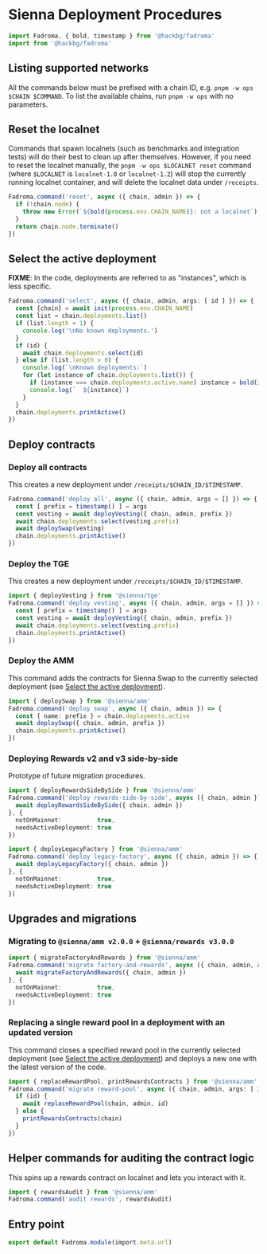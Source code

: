 # Sienna Deployment Procedures

```typescript
import Fadroma, { bold, timestamp } from '@hackbg/fadroma'
import from '@hackbg/fadroma'
```

## Listing supported networks

All the commands below must be prefixed with a chain ID, e.g. `pnpm -w ops $CHAIN $COMMAND`.
To list the available chains, run `pnpm -w ops` with no parameters.

## Reset the localnet

Commands that spawn localnets (such as benchmarks and integration tests)
will do their best to clean up after themselves. However, if you need to
reset the localnet manually, the `pnpm -w ops $LOCALNET reset` command
(where `$LOCALNET` is `localnet-1.0` or `localnet-1.2`) will stop the
currently running localnet container, and will delete the localnet data under `/receipts`.

```typescript
Fadroma.command('reset', async ({ chain, admin }) => {
  if (!chain.node) {
    throw new Error(`${bold(process.env.CHAIN_NAME)}: not a localnet`)
  }
  return chain.node.terminate()
})
```

## Select the active deployment

**FIXME**: In the code, deployments are referred to as "instances", which is less specific.

```typescript
Fadroma.command('select', async ({ chain, admin, args: [ id ] }) => {
  const {chain} = await init(process.env.CHAIN_NAME)
  const list = chain.deployments.list()
  if (list.length < 1) {
    console.log('\nNo known deployments.')
  }
  if (id) {
    await chain.deployments.select(id)
  } else if (list.length > 0) {
    console.log(`\nKnown deployments:`)
    for (let instance of chain.deployments.list()) {
      if (instance === chain.deployments.active.name) instance = bold(instance)
      console.log(`  ${instance}`)
    }
  }
  chain.deployments.printActive()
})
```

## Deploy contracts

### Deploy all contracts

This creates a new deployment under `/receipts/$CHAIN_ID/$TIMESTAMP`.

```typescript
Fadroma.command('deploy all', async ({ chain, admin, args = [] }) => {
  const [ prefix = timestamp() ] = args
  const vesting = await deployVesting({ chain, admin, prefix })
  await chain.deployments.select(vesting.prefix)
  await deploySwap(vesting)
  chain.deployments.printActive()
})
```

### Deploy the TGE

This creates a new deployment under `/receipts/$CHAIN_ID/$TIMESTAMP`.

```typescript
import { deployVesting } from '@sienna/tge'
Fadroma.command('deploy vesting', async ({ chain, admin, args = [] }) => {
  const [ prefix = timestamp() ] = args
  const vesting = await deployVesting({ chain, admin, prefix })
  await chain.deployments.select(vesting.prefix)
  chain.deployments.printActive()
})
```

### Deploy the AMM

This command adds the contracts for Sienna Swap to the currently selected deployment
(see [Select the active deployment](#select-the-active-deployment)).

```typescript
import { deploySwap } from '@sienna/amm'
Fadroma.command('deploy swap', async ({ chain, admin }) => {
  const { name: prefix } = chain.deployments.active
  await deploySwap({ chain, admin, prefix })
  chain.deployments.printActive()
})
```

### Deploying Rewards v2 and v3 side-by-side

Prototype of future migration procedures.

```typescript
import { deployRewardsSideBySide } from '@sienna/amm'
Fadroma.command('deploy rewards-side-by-side', async ({ chain, admin }) => {
  await deployRewardsSideBySide({ chain, admin })
}, {
  notOnMainnet:          true,
  needsActiveDeployment: true
})

import { deployLegacyFactory } from '@sienna/amm'
Fadroma.command('deploy legacy-factory', async ({ chain, admin }) => {
  await deployLegacyFactory({ chain, admin })
}, {
  notOnMainnet:          true,
  needsActiveDeployment: true
})
```

## Upgrades and migrations

### Migrating to `@sienna/amm v2.0.0` + `@sienna/rewards v3.0.0`
```typescript
import { migrateFactoryAndRewards } from '@sienna/amm'
Fadroma.command('migrate factory-and-rewards', async ({ chain, admin, args: [ id ] }) => {
  await migrateFactoryAndRewards({ chain, admin })
}, {
  notOnMainnet:          true,
  needsActiveDeployment: true
})
```

### Replacing a single reward pool in a deployment with an updated version

This command closes a specified reward pool in the currently selected deployment
(see [Select the active deployment](#select-the-active-deployment)) and deploys a new one
with the latest version of the code.

```typescript
import { replaceRewardPool, printRewardsContracts } from '@sienna/amm'
Fadroma.command('migrate reward-pool', async ({ chain, admin, args: [ id ] }) => {
  if (id) {
    await replaceRewardPool(chain, admin, id)
  } else {
    printRewardsContracts(chain)
  }
})
```

## Helper commands for auditing the contract logic

This spins up a rewards contract on localnet and lets you interact with it.

```typescript
import { rewardsAudit } from '@sienna/amm'
Fadroma.command('audit rewards', rewardsAudit)
```

## Entry point

```typescript
export default Fadroma.module(import.meta.url)
```
